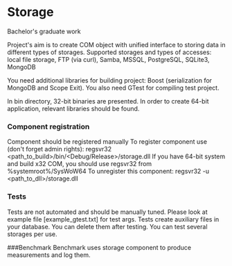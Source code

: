 # Storage
Bachelor's graduate work

Project's aim is to create COM object with unified interface to storing data in different types of storages.
Supported storages and types of accesses: local file storage, FTP (via curl), Samba, MSSQL, PostgreSQL, SQLite3, MongoDB

You need additional libraries for building project: Boost (serialization for MongoDB and Scope Exit). You also need GTest for compiling test project.

In bin directory, 32-bit binaries are presented. In order to create 64-bit application, relevant libraries should be found.

### Component registration
Component should be registered manually
To register component use (don't forget admin rights): regsvr32 <path_to_build>/bin/<Debug/Release>/storage.dll
If you have 64-bit system and build x32 COM, you should use regsvr32 from %systemroot%/SysWoW64
To unregister this component:  regsvr32 -u <path_to_dll>/storage.dll

### Tests
Tests are not automated and should be manually tuned. Please look at example file [example_gtest.txt] for test args.
Tests create auxiliary files in your database. You can delete them after testing. You can test several storages per use.

###Benchmark
Benchmark uses storage component to produce measurements and log them.